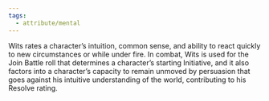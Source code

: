 ```yaml
---
tags:
  - attribute/mental
---
```

Wits rates a character’s intuition, common sense, and ability to react quickly to new circumstances or while under fire. In combat, Wits is used for the Join Battle roll that determines a character’s starting Initiative, and it also factors into a character’s capacity to remain unmoved by persuasion that goes against his intuitive understanding of the world, contributing to his Resolve rating.